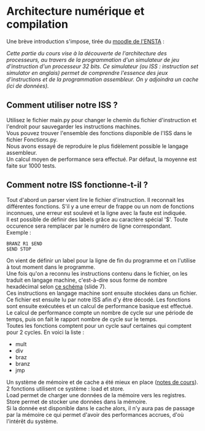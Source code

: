 # Architecture numérique et compilation

Une brève introduction s'impose, tirée du [moodle de l'ENSTA] :

*Cette partie du cours vise à la découverte de l'architecture des processeurs, au travers de la programmation d'un simulateur de jeu d'instruction d'un processeur 32 bits. Ce simulateur (ou ISS : instruction set simulator en anglais) permet de comprendre l'essence des jeux d'instructions et de la programmation assembleur. On y adjoindra un cache (ici de données).*

## Comment utiliser notre ISS ?
Utilisez le fichier main.py pour changer le chemin du fichier d'instruction et l'endroit pour sauvegarder les instructions machines.  
Vous pouvez trouver l'ensemble des fonctions disponible de l'ISS dans le fichier Fonctions.py.  
Nous avons essayé de reproduire le plus fidèlement possible le langage assembleur.  
Un calcul moyen de performance sera effectué. Par défaut, la moyenne est faite sur 1000 tests.

## Comment notre ISS fonctionne-t-il ?

Tout d'abord un parser vient lire le fichier d'instruction. Il reconnait les différentes fonctions. S'il y a une erreur de frappe ou un nom de fonctions inconnues, une erreur est soulevé et la ligne avec la faute est indiquée.  
Il est possible de définir des labels grâce au caractère spécial '$'. Toute occurence sera remplacer par le numéro de ligne correspondant.  
Exemple : 
```
BRANZ R1 $END  
$END STOP
```
On vient de définir un label pour la ligne de fin du programme et on l'utilise à tout moment dans le programme.  
Une fois qu'on a reconnu les instructions contenu dans le fichier, on les traduit en langage machine, c'est-à-dire sous forme de nombre hexadécimal selon [ce schéma] (slide 7).  
Ces instructions en langage machine sont ensuite stockées dans un fichier. Ce fichier est ensuite lu par notre ISS afin d'y être décodé. Les fonctions sont ensuite exécutées et un calcul de performance basique est effectué.  
Le calcul de performance compte un nombre de cycle sur une période de temps, puis on fait le rapport nombre de cycle sur le temps.  
Toutes les fonctions comptent pour un cycle sauf certaines qui comptent pour 2 cycles. En voici la liste :  
- mult
- div
- braz
- branz
- jmp
  
Un système de mémoire et de cache a été mieux en place ([notes de cours]).  
2 fonctions utilisent ce système : load et store.  
Load permet de charger une données de la mémoire vers les registres.  
Store permet de stocker une données dans la mémoire.  
Si la donnée est disponible dans le cache alors, il n'y aura pas de passage par la mémoire ce qui permet d'avoir des performances accrues, d'où l'intérêt du système.

[moodle de l'ENSTA]: https://moodle.ensta-bretagne.fr/course/index.php?categoryid=273
[ce schéma]: https://moodle.ensta-bretagne.fr/mod/resource/view.php?id=37647
[notes de cours]: https://moodle.ensta-bretagne.fr/pluginfile.php/57595/course/section/11557/caches-230217-1.pdf

